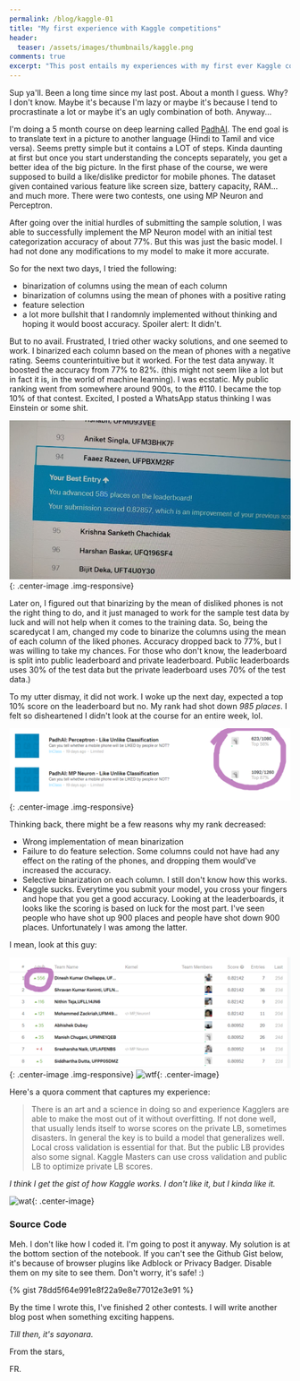 ```yaml
---
permalink: /blog/kaggle-01
title: "My first experience with Kaggle competitions"
header:
  teaser: /assets/images/thumbnails/kaggle.png
comments: true
excerpt: "This post entails my experiences with my first ever Kaggle competition, which was fun, and at the same time, nerve-wracking."
---
```


<style>
  .center-image{
      margin: 0 auto;
      display: block;
  }
</style>

Sup ya'll. Been a long time since my last post. About a month I guess. Why? I don't know. Maybe it's because I'm lazy or maybe it's because I tend to procrastinate a lot or maybe it's an ugly combination of both. Anyway...

I'm doing a 5 month course on deep learning called [PadhAI](https://padhai.onefourthlabs.in). The end goal is to translate text in a picture to another language (Hindi to Tamil and vice versa). Seems pretty simple but it contains a LOT of steps. Kinda daunting at first but once you start understanding the concepts separately, you get a better idea of the big picture. In the first phase of the course, we were supposed to build a like/dislike predictor for mobile phones. The dataset given contained various feature like screen size, battery capacity, RAM... and much more. There were two contests, one using MP Neuron and Perceptron. 

After going over the initial hurdles of submitting the sample solution, I was able to successfully implement the MP Neuron model with an initial test categorization accuracy of about 77%. But this was just the basic model. I had not done any modifications to my model to make it more accurate. 

So for the next two days, I tried the following: 
* binarization of columns using the mean of each column
* binarization of columns using the mean of phones with a positive rating
* feature selection
* a lot more bullshit that I randomnly implemented without thinking and hoping it would boost accuracy. Spoiler alert: It didn't.

But to no avail. Frustrated, I tried other wacky solutions, and one seemed to work. I binarized each column based on the mean of phones with a negative rating. Seems counterintuitive but it worked. For the test data anyway. It boosted the accuracy from 77% to 82%. (this might not seem like a lot but in fact it is, in the world of machine learning). I was ecstatic. My public ranking went from somewhere around 900s, to the #110. I became the top 10% of that contest. Excited, I posted a WhatsApp status thinking I was Einstein or some shit. 

![whyidodat](/assets/images/kaggle-01/kaggle-yay.jpg "Woohoo!"){: .center-image .img-responsive}

Later on, I figured out that binarizing by the mean of disliked phones is not the right thing to do, and it just managed to work for the sample test data by luck and will not help when it comes to the training data. So, being the scaredycat I am, changed my code to binarize the columns using the mean of each column of the liked phones. Accuracy dropped back to 77%, but I was willing to take my chances. For those who don't know, the leaderboard is split into public leaderboard and private leaderboard. Public leaderboards uses 30% of the test data but the private leaderboard uses 70% of the test data.)

To my utter dismay, it did not work. I woke up the next day, expected a top 10% score on the leaderboard but no. My rank had shot down *985 places*. I felt so disheartened I didn't look at the course for an entire week, lol.

![i cri everytiem](/assets/images/kaggle-01/kaggle-sad.png "I want to jump off a cliff."){: .center-image .img-responsive}

Thinking back, there might be a few reasons why my rank decreased: 
* Wrong implementation of mean binarization
* Failure to do feature selection. Some columns could not have had any effect on the rating of the phones, and dropping them would've increased the accuracy. 
* Selective binarization on each column. I still don't know how this works. 
* Kaggle sucks. Everytime you submit your model, you cross your fingers and hope that you get a good accuracy. Looking at the leaderboards, it looks like the scoring is based on luck for the most part. I've seen people who have shot up 900 places and people have shot down 900 places. Unfortunately I was among the latter.

I mean, look at this guy: 

![impossibru](/assets/images/kaggle-01/kaggle-omg.png "WHY. JUST WHY?"){: .center-image .img-responsive}
![wtf](https://media.giphy.com/media/aZ3LDBs1ExsE8/giphy.gif){: .center-image}

Here's a quora comment that captures my experience: 

> There is an art and a science in doing so and experience Kagglers are able to make the most out of it without overfitting. If not done well, that usually lends itself to worse scores on the private LB, sometimes disasters. In general the key is to build a model that generalizes well. Local cross validation is essential for that. But the public LB provides also some signal. Kaggle Masters can use cross validation and public LB to optimize private LB scores.

*I think I get the gist of how Kaggle works. I don't like it, but I kinda like it.*

![wat](https://media.giphy.com/media/pPhyAv5t9V8djyRFJH/giphy.gif){: .center-image}

### Source Code

Meh. I don't like how I coded it. I'm going to post it anyway. My solution is at the bottom section of the notebook. If you can't see the Github Gist below, it's because of browser plugins like Adblock or Privacy Badger. Disable them on my site to see them. Don't worry, it's safe! :)

{% gist 78dd5f64e991e8f22a9e8e77012e3e91 %}

By the time I wrote this, I've finished 2 other contests. I will write another blog post when something exciting happens. 

*Till then, it's sayonara.*

From the stars, 

FR.
